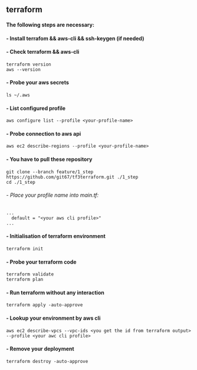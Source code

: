 ## terraform

#### The following steps are necessary:
#### - Install terrafom && aws-cli && ssh-keygen (if needed)
#### - Check terraform && aws-cli

```
terraform version
aws --version
```

#### - Probe your aws secrets
```
ls ~/.aws
```

#### - List configured profile
```
aws configure list --profile <your-profile-name>
```

#### - Probe connection to aws api
```
aws ec2 describe-regions --profile <your-profile-name>
```

#### - You have to pull these repository
```
git clone --branch feature/1_step https://github.com/git67/tf3terraform.git ./1_step
cd ./1_step
```

###### - Place your profile name into main.tf:
```
...
  default = "<your aws cli profile>"
...
```
#### - Initialisation of terraform environment
```
terraform init
```

#### - Probe your terraform code
```
terraform validate
terraform plan
```

#### - Run terraform without any interaction
```
terraform apply -auto-approve
```

#### - Lookup your environment by aws cli
```
aws ec2 describe-vpcs --vpc-ids <you get the id from terraform output> --profile <your awc cli profile>
```

#### - Remove your deployment
```
terraform destroy -auto-approve
```

